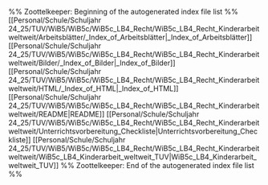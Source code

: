 %% Zoottelkeeper: Beginning of the autogenerated index file list  %%
 [[Personal/Schule/Schuljahr 24_25/TUV/WiB5/WiB5c/WiB5c_LB4_Recht/WiB5c_LB4_Recht_Kinderarbeit weltweit/Arbeitsblätter/_Index_of_Arbeitsblätter|_Index_of_Arbeitsblätter]]
 [[Personal/Schule/Schuljahr 24_25/TUV/WiB5/WiB5c/WiB5c_LB4_Recht/WiB5c_LB4_Recht_Kinderarbeit weltweit/Bilder/_Index_of_Bilder|_Index_of_Bilder]]
 [[Personal/Schule/Schuljahr 24_25/TUV/WiB5/WiB5c/WiB5c_LB4_Recht/WiB5c_LB4_Recht_Kinderarbeit weltweit/HTML/_Index_of_HTML|_Index_of_HTML]]
 [[Personal/Schule/Schuljahr 24_25/TUV/WiB5/WiB5c/WiB5c_LB4_Recht/WiB5c_LB4_Recht_Kinderarbeit weltweit/README|README]]
 [[Personal/Schule/Schuljahr 24_25/TUV/WiB5/WiB5c/WiB5c_LB4_Recht/WiB5c_LB4_Recht_Kinderarbeit weltweit/Unterrichtsvorbereitung_Checkliste|Unterrichtsvorbereitung_Checkliste]]
 [[Personal/Schule/Schuljahr 24_25/TUV/WiB5/WiB5c/WiB5c_LB4_Recht/WiB5c_LB4_Recht_Kinderarbeit weltweit/WiB5c_LB4_Kinderarbeit_weltweit_TUV|WiB5c_LB4_Kinderarbeit_weltweit_TUV]]
%% Zoottelkeeper: End of the autogenerated index file list  %%
